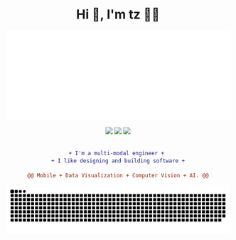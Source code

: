 <!--
![Profile Summary](https://github-profile-summary-cards.vercel.app/api/cards/profile-details?username=tzmartin&theme=vue)

[![GitHub stats](https://github-readme-stats.vercel.app/api?username=tzmartin&show_icons=true&theme=highcontrast)](https://github.com/tzmartin/github-readme-stats)

[![Top Langs](https://github-readme-stats.vercel.app/api/top-langs/?username=tzmartin&layout=compact)](https://github.com/tzmartin/github-readme-stats)
-->

<div id="header" align="center">
  <h1>Hi 👋, I'm tz 🏴‍☠️</h1>
  <img src="https://raw.githubusercontent.com/tzmartin/tzmartin/master/starfield-stats.svg" width="100%" height="200">
  <p>
    <img src="https://komarev.com/ghpvc/?username=tzmartin&label=Profile%20views&color=grey&style=flat"></img>
    <img src="https://img.shields.io/github/followers/tzmartin?label=Followers&color=grey&style=flat"></img>
    <img src="https://img.shields.io/github/stars/tzmartin?label=Stars&color=grey&style=flat"></img>
  </p>
</div>

<div align="center">
  
```diff
  
+ I'm a multi-modal engineer + 
+ I like designing and building software +

@@ Mobile + Data Visualization + Computer Vision + AI. @@
```
  
</div>

<img src="https://raw.githubusercontent.com/tzmartin/tzmartin/output/github-snake.svg" />

